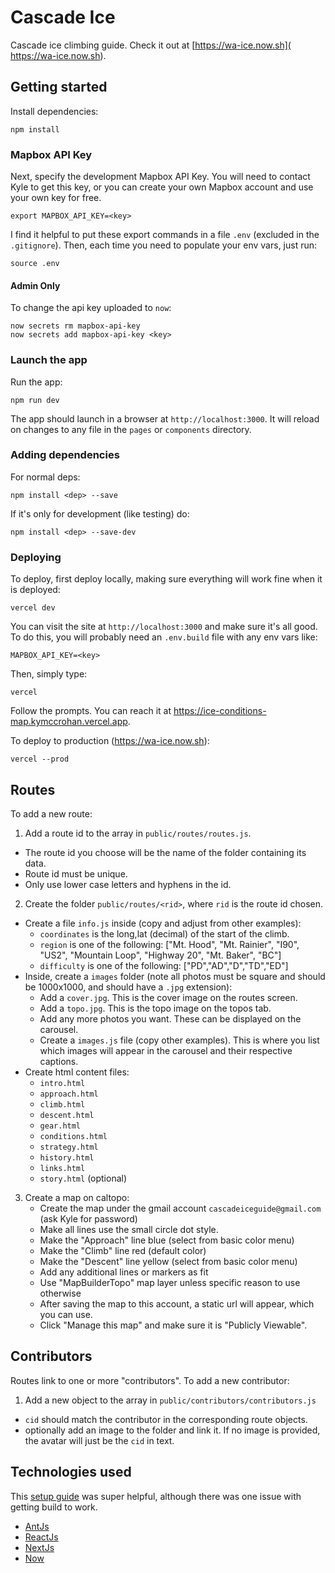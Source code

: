 # Cascade Ice
Cascade ice climbing guide.
Check it out at [https://wa-ice.now.sh]( https://wa-ice.now.sh).

## Getting started
Install dependencies:
```.env
npm install
```
### Mapbox API Key
Next, specify the development Mapbox API Key. You will need to contact
Kyle to get this key, or you can create your own Mapbox account and use your own key for free.
```.env
export MAPBOX_API_KEY=<key>
```
I find it helpful to put these export commands in a file `.env` (excluded in the `.gitignore`).
Then, each time you need to populate your env vars, just run:
```.env
source .env
```

#### Admin Only
To change the api key uploaded to `now`:
```.env
now secrets rm mapbox-api-key
now secrets add mapbox-api-key <key>
```

### Launch the app

Run the app:
```.env
npm run dev
```
The app should launch in a browser at `http://localhost:3000`. 
It will reload on changes to any file in the `pages` or `components` directory.

### Adding dependencies
For normal deps:
```.env
npm install <dep> --save
```
If it's only for development (like testing) do:
```.env
npm install <dep> --save-dev
```

### Deploying
To deploy, first deploy locally, making sure everything will work fine when it is deployed:
```.env
vercel dev
```
You can visit the site at `http://localhost:3000` and make sure it's all good.
To do this, you will probably need an `.env.build` file with any env vars like:
```.env
MAPBOX_API_KEY=<key>
```

Then, simply type:
```.env
vercel
```
Follow the prompts. You can reach it at https://ice-conditions-map.kymccrohan.vercel.app.

To deploy to production (https://wa-ice.now.sh):
```.env
vercel --prod
```

## Routes
To add a new route:
1. Add a route id to the array in `public/routes/routes.js`.
 - The route id you choose will be the name of the folder containing its data.
 - Route id must be unique.
 - Only use lower case letters and hyphens in the id.
2. Create the folder  `public/routes/<rid>`, where `rid` is the route id chosen.
- Create a file `info.js` inside (copy and adjust from other examples):
    - `coordinates` is the long,lat (decimal) of the start of the climb.
    - `region` is one of the following: ["Mt. Hood", "Mt. Rainier", "I90", "US2", "Mountain Loop", "Highway 20", "Mt. Baker", "BC"]
    - `difficulty` is one of the following: ["PD","AD","D","TD","ED"]
- Inside, create a `images` folder (note all photos must be square and should be 1000x1000, and should have a `.jpg` extension):
    - Add a `cover.jpg`. This is the cover image on the routes screen.
    - Add a `topo.jpg`. This is the topo image on the topos tab.
    - Add any more photos you want. These can be displayed on the carousel.
    - Create a `images.js` file (copy other examples). This is where you list
    which images will appear in the carousel and their respective captions.
- Create html content files:
    - `intro.html`
    - `approach.html`
    - `climb.html`
    - `descent.html`
    - `gear.html`
    - `conditions.html`
    - `strategy.html`
    - `history.html`
    - `links.html`
    - `story.html` (optional)
3. Create a map on caltopo:
    - Create the map under the gmail account `cascadeiceguide@gmail.com` (ask Kyle for password)
    - Make all lines use the small circle dot style.
    - Make the "Approach" line blue (select from basic color menu)
    - Make the "Climb" line red (default color)
    - Make the "Descent" line yellow (select from basic color menu)
    - Add any additional lines or markers as fit
    - Use "MapBuilderTopo" map layer unless specific reason to use otherwise
    - After saving the map to this account, a static url will appear, which you can use.
    - Click "Manage this map" and make sure it is "Publicly Viewable".
        
## Contributors
Routes link to one or more "contributors". To add a new contributor:
1. Add a new object to the array in `public/contributors/contributors.js`
- `cid` should match the contributor in the corresponding route objects.
- optionally add an image to the folder and link it. If no image is provided, the avatar
will just be the `cid` in text.

## Technologies used
This [setup guide](https://levelup.gitconnected.com/lets-create-a-project-with-nextjs-antd-and-deploy-with-now-sh-e38772348312) 
was super helpful, although there was one issue with getting build to work.
- [AntJs](https://ant.design/)
- [ReactJs](https://reactjs.org/)
- [NextJs](https://nextjs.org/)
- [Now](https://zeit.co/home)